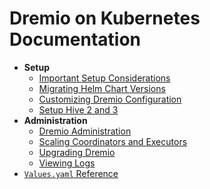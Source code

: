 # Dremio on Kubernetes Documentation

* **Setup**
  * [Important Setup Considerations](./setup/Important+Setup+Considerations.md)
  * [Migrating Helm Chart Versions](./setup/Migrating+Helm+Chart+Versions.md)
  * [Customizing Dremio Configuration](./setup/Customizing+Dremio+Configuration.md)
  * [Setup Hive 2 and 3](./setup/Setup+Hive+2+and+3.md)
* **Administration**
  * [Dremio Administration](./administration/Dremio+Administration.md)
  * [Scaling Coordinators and Executors](administration/Scaling+Coordinators+and+Executors.md)
  * [Upgrading Dremio](Upgrading+Dremio.md)
  * [Viewing Logs](./administration/Viewing+Logs.md)
* [`Values.yaml` Reference](./Values+Reference.md)